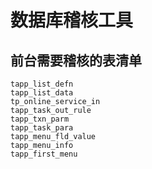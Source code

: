 # 数据库稽核工具

## 前台需要稽核的表清单

```
tapp_list_defn
tapp_list_data
tp_online_service_in
tapp_task_out_rule
tapp_txn_parm
tapp_task_para
tapp_menu_fld_value
tapp_menu_info
tapp_first_menu
```

